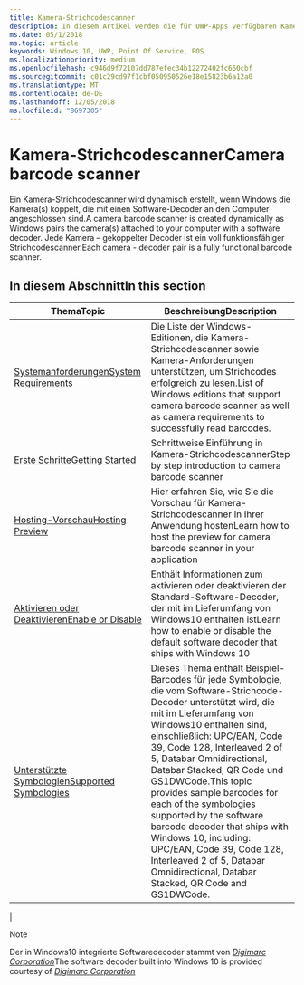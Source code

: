 ```yaml
---
title: Kamera-Strichcodescanner
description: In diesem Artikel werden die für UWP-Apps verfügbaren Kamera-Strichcodescanner aufgeführt, sowie die Links zu den Anleitungen für ihre Verwendung.
ms.date: 05/1/2018
ms.topic: article
keywords: Windows 10, UWP, Point Of Service, POS
ms.localizationpriority: medium
ms.openlocfilehash: c946d9f72107dd787efec34b12272402fc660cbf
ms.sourcegitcommit: c01c29cd97f1cbf050950526e18e15823b6a12a0
ms.translationtype: MT
ms.contentlocale: de-DE
ms.lasthandoff: 12/05/2018
ms.locfileid: "8697305"
---
```

# <a name="camera-barcode-scanner"></a><span data-ttu-id="edcaa-104">Kamera-Strichcodescanner</span><span class="sxs-lookup"><span data-stu-id="edcaa-104">Camera barcode scanner</span></span>
<span data-ttu-id="edcaa-105">Ein Kamera-Strichcodescanner wird dynamisch erstellt, wenn Windows die Kamera(s) koppelt, die mit einen Software-Decoder an den Computer angeschlossen sind.</span><span class="sxs-lookup"><span data-stu-id="edcaa-105">A camera barcode scanner is created dynamically as Windows pairs the camera(s) attached to your computer with a software decoder.</span></span>  <span data-ttu-id="edcaa-106">Jede Kamera – gekoppelter Decoder ist ein voll funktionsfähiger Strichcodescanner.</span><span class="sxs-lookup"><span data-stu-id="edcaa-106">Each camera - decoder pair is a fully functional barcode scanner.</span></span>   

## <a name="in-this-section"></a><span data-ttu-id="edcaa-107">In diesem Abschnitt</span><span class="sxs-lookup"><span data-stu-id="edcaa-107">In this section</span></span>
|<span data-ttu-id="edcaa-108">Thema</span><span class="sxs-lookup"><span data-stu-id="edcaa-108">Topic</span></span> |<span data-ttu-id="edcaa-109">Beschreibung</span><span class="sxs-lookup"><span data-stu-id="edcaa-109">Description</span></span> |
|------|------------|
| [<span data-ttu-id="edcaa-110">Systemanforderungen</span><span class="sxs-lookup"><span data-stu-id="edcaa-110">System Requirements</span></span>](pos-camerabarcode-system-requirements.md)  | <span data-ttu-id="edcaa-111">Die Liste der Windows-Editionen, die Kamera-Strichcodescanner sowie Kamera-Anforderungen unterstützen, um Strichcodes erfolgreich zu lesen.</span><span class="sxs-lookup"><span data-stu-id="edcaa-111">List of Windows editions that support camera barcode scanner as well as camera requirements to successfully read barcodes.</span></span> |
| [<span data-ttu-id="edcaa-112">Erste Schritte</span><span class="sxs-lookup"><span data-stu-id="edcaa-112">Getting Started</span></span>](pos-camerabarcode-get-started.md)              | <span data-ttu-id="edcaa-113">Schrittweise Einführung in Kamera-Strichcodescanner</span><span class="sxs-lookup"><span data-stu-id="edcaa-113">Step by step introduction to camera barcode scanner</span></span> |
| [<span data-ttu-id="edcaa-114">Hosting-Vorschau</span><span class="sxs-lookup"><span data-stu-id="edcaa-114">Hosting Preview</span></span>](pos-camerabarcode-hosting-preview.md)          | <span data-ttu-id="edcaa-115">Hier erfahren Sie, wie Sie die Vorschau für Kamera-Strichcodescanner in Ihrer Anwendung hosten</span><span class="sxs-lookup"><span data-stu-id="edcaa-115">Learn how to host the preview for camera barcode scanner in your application</span></span> |
| [<span data-ttu-id="edcaa-116">Aktivieren oder Deaktivieren</span><span class="sxs-lookup"><span data-stu-id="edcaa-116">Enable or Disable</span></span>](pos-camerabarcode-enable-disable.md)         | <span data-ttu-id="edcaa-117">Enthält Informationen zum aktivieren oder deaktivieren der Standard-Software-Decoder, der mit im Lieferumfang von Windows10 enthalten ist</span><span class="sxs-lookup"><span data-stu-id="edcaa-117">Learn how to enable or disable the default software decoder that ships with Windows 10</span></span> |
| [<span data-ttu-id="edcaa-118">Unterstützte Symbologien</span><span class="sxs-lookup"><span data-stu-id="edcaa-118">Supported Symbologies</span></span>](pos-camerabarcode-symbologies.md) | <span data-ttu-id="edcaa-119">Dieses Thema enthält Beispiel-Barcodes für jede Symbologie, die vom Software-Strichcode-Decoder unterstützt wird, die mit im Lieferumfang von Windows10 enthalten sind, einschließlich: UPC/EAN, Code 39, Code 128, Interleaved 2 of 5, Databar Omnidirectional, Databar Stacked, QR Code und GS1DWCode.</span><span class="sxs-lookup"><span data-stu-id="edcaa-119">This topic provides sample barcodes for each of the symbologies supported by the software barcode decoder that ships with Windows 10, including: UPC/EAN, Code 39, Code 128, Interleaved 2 of 5, Databar Omnidirectional, Databar Stacked, QR Code and GS1DWCode.</span></span> |
| 

> [!NOTE]
> <span data-ttu-id="edcaa-120">Der in Windows10 integrierte Softwaredecoder stammt von [*Digimarc Corporation*](https://www.digimarc.com/)</span><span class="sxs-lookup"><span data-stu-id="edcaa-120">The software decoder built into Windows 10 is provided courtesy of  [*Digimarc Corporation*](https://www.digimarc.com/)</span></span>
